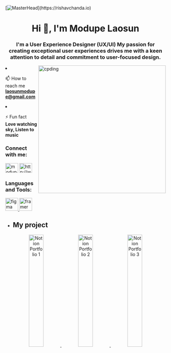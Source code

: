 [![MasterHead](https://1.bp.blogspot.com/-7A4WynwLsM...)](https://rishavchanda.io)
<h1 align="center">Hi 👋, I'm Modupe Laosun</h1>
<h3 align="center">I'm a User Experience Designer (UX/UI) My passion for creating exceptional user experiences drives me with a keen attention to detail and commitment to user-focused design.</h3>
<img align = "right" alt= "cpding" width ="400" src=![image](https://github.com/modupelaosun/ModupeLaosun/assets/82838520/4313c1a7-a355-4c74-b8fb-a55d0fabaac4)


- 📫 How to reach me **laosunmodupe@gmail.com**

- ⚡ Fun fact **Love watching sky, Listen to music**

<h3 align="left">Connect with me:</h3>
<p align="left">
<a href="https://twitter.com/modupelaosun" target="blank"><img align="center" src="https://raw.githubusercontent.com/rahuldkjain/github-profile-readme-generator/master/src/images/icons/Social/twitter.svg" alt="modupelaosun" height="30" width="40" /></a>
<a href="https://linkedin.com/in/http://www.linkedin.com/in/modupe-laosun" target="blank"><img align="center" src="https://raw.githubusercontent.com/rahuldkjain/github-profile-readme-generator/master/src/images/icons/Social/linked-in-alt.svg" alt="http://www.linkedin.com/in/modupe-laosun" height="30" width="40" /></a>
</p>

<h3 align="left">Languages and Tools:</h3>
<p align="left"> <a href="https://www.figma.com/" target="_blank" rel="noreferrer"> <img src="https://www.vectorlogo.zone/logos/figma/figma-icon.svg" alt="figma" width="40" height="40"/> </a> <a href="https://www.framer.com/" target="_blank" rel="noreferrer"> <img src="https://www.vectorlogo.zone/logos/framer/framer-icon.svg" alt="framer" width="40" height="40"/> </a> </p>


- ## My project
  
<div align="center">
  <a href="https://modupelaosun.notion.site/modupelaosun/Modupe-Laosun-Portfolio-5beadf9a2087422685b6e416c48e686f?p=0cc1d01299d44dddab6dfe467251885e&pm=c">
    <img src="https://github.com/modupelaosun/Case-study-betaslide/blob/main/preview%20and%20landing%20picture%20betaslide.png?raw=true" width="30%" alt="Notion Portfolio 1">
  </a>
  
  <a href="https://modupelaosun.notion.site/Saturn-Airline-b9357f5df7ab4d01802036955724a313?pvs=25">
    <img src="https://github.com/modupelaosun/Saturn-case-study/blob/main/Frame%2034020.png?raw=true" width="30%" alt="Notion Portfolio 2">
  </a>
  
  <a href="https://modupelaosun.notion.site/Mitask-Application-fe1a1bf00d7d4db4be2c0e10f2ddf0bc?pvs=25">
    <img src="https://github.com/modupelaosun/Mitask-case-study/blob/main/Frame%2033667.png?raw=true" width="30%" alt="Notion Portfolio 3">
  </a>
</div>



 


